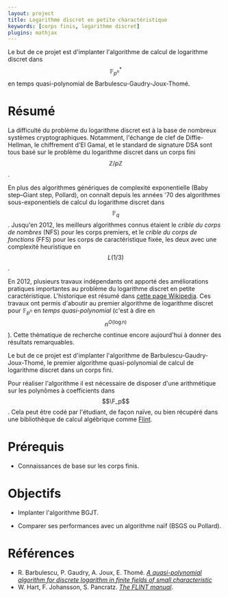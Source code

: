 ```yaml
---
layout: project
title: Logarithme discret en petite charactéristique
keywords: [corps finis, logarithme discret]
plugins: mathjax
---
```


Le but de ce projet est d'implanter l'algorithme de calcul de
logarithme discret dans $$\mathbb{F}_{p^n}^\ast$$ en temps
quasi-polynomial de Barbulescu-Gaudry-Joux-Thomé.

# Résumé

La difficulté du problème du logarithme discret est à la base de
nombreux systèmes cryptographiques. Notamment, l'échange de clef de
Diffie-Hellman, le chiffrement d'El Gamal, et le standard de signature
DSA sont tous basé sur le problème du logarithme discret dans un corps
fini $$\mathbb{Z}/p\mathbb{Z}$$.

En plus des algorithmes génériques de complexité exponentielle (Baby
step–Giant step, Pollard), on connaît depuis les années '70 des
algorithmes sous-exponentiels de calcul du logarithme discret dans
$$\mathbb{F}_q$$. Jusqu'en 2012, les meilleurs algorithmes connus
étaient le *crible du corps de nombres* (NFS) pour les corps premiers,
et le *crible du corps de fonctions* (FFS) pour les corps de
caractéristique fixée, les deux avec une complexité heuristique en
$$L(1/3)$$.

En 2012, plusieurs travaux indépendants ont apporté des améliorations
pratiques importantes au problème du logarithme discret en petite
caractéristique. L'historique est résumé dans
[cette page Wikipedia](https://en.wikipedia.org/wiki/Discrete_logarithm_records).
Ces travaux ont permis d'aboutir au premier algorithme de logarithme
discret pour $\mathbb{F}_{p^n}$ en *temps quasi-polynomial* (c'est à
dire en $$n^{O(\log n)}$$).  Cette thématique de recherche continue
encore aujourd'hui à donner des résultats remarquables.

Le but de ce projet est d'implanter l'algorithme de
Barbulescu-Gaudry-Joux-Thomé, le premier algorithme quasi-polynomial
de calcul de logarithme discret dans un corps fini.

Pour réaliser l'algorithme il est nécessaire de disposer d'une
arithmétique sur les polynômes à coefficients dans $$\F_p$$.  Cela
peut être codé par l'étudiant, de façon naïve, ou bien récupéré dans
une bibliothèque de calcul algébrique comme [Flint](http://www.flintlib.org/).

# Prérequis

- Connaissances de base sur les corps finis.

# Objectifs

- Implanter l'algorithme BGJT.

- Comparer ses performances avec un algorithme naïf (BSGS ou Pollard).


# Références

- R. Barbulescu, P. Gaudry, A. Joux, E. Thomé.
  [*A quasi-polynomial algorithm for discrete logarithm in finite fields of small characteristic*](https://eprint.iacr.org/2013/400.pdf)
- W. Hart, F. Johansson, S. Pancratz.
  [*The FLINT manual*](http://www.flintlib.org/flint-2.5.pdf).
